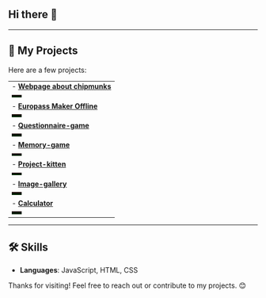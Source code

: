 ## Hi there 👋
---
## 🚀 My Projects
Here are a few projects:
<table>
  <tr>
    <td>
      - <b><a href="https://kostassliazas.github.io/burundukas/">Webpage about chipmunks</a></b><br>
      <img src="battery.svg" alt="wi-fi" width="20">
    </td>
  </tr>
  <tr>
    <td>
      - <b><a href="https://kostassliazas.github.io/Europass-Maker-Offline/">Europass Maker Offline</a></b><br>
      <img src="battery.svg" alt="wi-fi" width="20">
    </td>
  </tr>
  <tr>
    <td>
      - <b><a href="https://kostassliazas.github.io/project-k/games/questionnaire/">Questionnaire-game</a></b><br>
      <img src="battery.svg" alt="wi-fi" width="20">
    </td>
  </tr>
  <tr>
    <td>
      - <b><a href="https://kostassliazas.github.io/memory-game2.github.io/">Memory-game</a></b><br>
      <img src="battery.svg" alt="wi-fi" width="20">
    </td>
  </tr>
  <tr>
    <td>
      - <b><a href="https://kostassliazas.github.io/project-k">Project-kitten</a></b><br>
      <img src="battery.svg" alt="wi-fi" width="20">
    </td>
  </tr>
  <tr>
    <td>
      - <b><a href="https://kostassliazas.github.io/gallery/">Image-gallery</a></b><br>
      <img src="battery.svg" alt="wi-fi" width="20">
    </td>
  </tr>
  <tr>
    <td>
      - <b><a href="https://kostassliazas.github.io/calculator/">Calculator</a></b><br>
      <img src="battery.svg" alt="wi-fi" width="20">
    </td>
  </tr>
</table>

---
## 🛠️ Skills
- **Languages**: JavaScript, HTML, CSS
  
Thanks for visiting! Feel free to reach out or contribute to my projects. 😊
